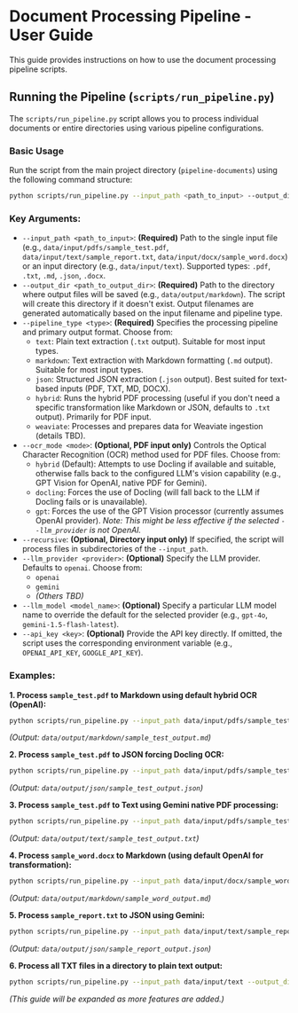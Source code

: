 # Document Processing Pipeline - User Guide

This guide provides instructions on how to use the document processing pipeline scripts.

## Running the Pipeline (`scripts/run_pipeline.py`)

The `scripts/run_pipeline.py` script allows you to process individual documents or entire directories using various pipeline configurations.

### Basic Usage

Run the script from the main project directory (`pipeline-documents`) using the following command structure:

```bash
python scripts/run_pipeline.py --input_path <path_to_input> --output_dir <path_to_output_dir> --pipeline_type <type> [options]
```

### Key Arguments:

*   `--input_path <path_to_input>`: **(Required)** Path to the single input file (e.g., `data/input/pdfs/sample_test.pdf`, `data/input/text/sample_report.txt`, `data/input/docx/sample_word.docx`) or an input directory (e.g., `data/input/text`). Supported types: `.pdf`, `.txt`, `.md`, `.json`, `.docx`.
*   `--output_dir <path_to_output_dir>`: **(Required)** Path to the directory where output files will be saved (e.g., `data/output/markdown`). The script will create this directory if it doesn't exist. Output filenames are generated automatically based on the input filename and pipeline type.
*   `--pipeline_type <type>`: **(Required)** Specifies the processing pipeline and primary output format. Choose from:
    *   `text`: Plain text extraction (`.txt` output). Suitable for most input types.
    *   `markdown`: Text extraction with Markdown formatting (`.md` output). Suitable for most input types.
    *   `json`: Structured JSON extraction (`.json` output). Best suited for text-based inputs (PDF, TXT, MD, DOCX).
    *   `hybrid`: Runs the hybrid PDF processing (useful if you don't need a specific transformation like Markdown or JSON, defaults to `.txt` output). Primarily for PDF input.
    *   `weaviate`: Processes and prepares data for Weaviate ingestion (details TBD).
*   `--ocr_mode <mode>`: **(Optional, PDF input only)** Controls the Optical Character Recognition (OCR) method used for PDF files. Choose from:
    *   `hybrid` (Default): Attempts to use Docling if available and suitable, otherwise falls back to the configured LLM's vision capability (e.g., GPT Vision for OpenAI, native PDF for Gemini).
    *   `docling`: Forces the use of Docling (will fall back to the LLM if Docling fails or is unavailable).
    *   `gpt`: Forces the use of the GPT Vision processor (currently assumes OpenAI provider). *Note: This might be less effective if the selected `--llm_provider` is not OpenAI.*
*   `--recursive`: **(Optional, Directory input only)** If specified, the script will process files in subdirectories of the `--input_path`.
*   `--llm_provider <provider>`: **(Optional)** Specify the LLM provider. Defaults to `openai`. Choose from:
    *   `openai`
    *   `gemini`
    *   *(Others TBD)*
*   `--llm_model <model_name>`: **(Optional)** Specify a particular LLM model name to override the default for the selected provider (e.g., `gpt-4o`, `gemini-1.5-flash-latest`).
*   `--api_key <key>`: **(Optional)** Provide the API key directly. If omitted, the script uses the corresponding environment variable (e.g., `OPENAI_API_KEY`, `GOOGLE_API_KEY`).

### Examples:

**1. Process `sample_test.pdf` to Markdown using default hybrid OCR (OpenAI):**

```bash
python scripts/run_pipeline.py --input_path data/input/pdfs/sample_test.pdf --output_dir data/output/markdown --pipeline_type markdown
```
*(Output: `data/output/markdown/sample_test_output.md`)*

**2. Process `sample_test.pdf` to JSON forcing Docling OCR:**

```bash
python scripts/run_pipeline.py --input_path data/input/pdfs/sample_test.pdf --output_dir data/output/json --pipeline_type json --ocr_mode docling
```
*(Output: `data/output/json/sample_test_output.json`)*

**3. Process `sample_test.pdf` to Text using Gemini native PDF processing:**

```bash
python scripts/run_pipeline.py --input_path data/input/pdfs/sample_test.pdf --output_dir data/output/text --pipeline_type text --llm_provider gemini
```
*(Output: `data/output/text/sample_test_output.txt`)*

**4. Process `sample_word.docx` to Markdown (using default OpenAI for transformation):**

```bash
python scripts/run_pipeline.py --input_path data/input/docx/sample_word.docx --output_dir data/output/markdown --pipeline_type markdown
```
*(Output: `data/output/markdown/sample_word_output.md`)*

**5. Process `sample_report.txt` to JSON using Gemini:**

```bash
python scripts/run_pipeline.py --input_path data/input/text/sample_report.txt --output_dir data/output/json --pipeline_type json --llm_provider gemini
```
*(Output: `data/output/json/sample_report_output.json`)*

**6. Process all TXT files in a directory to plain text output:**

```bash
python scripts/run_pipeline.py --input_path data/input/text --output_dir data/output/text_batch --pipeline_type text
```

*(This guide will be expanded as more features are added.)*